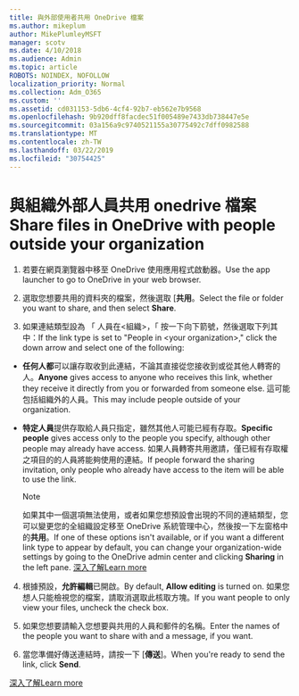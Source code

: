```yaml
---
title: 與外部使用者共用 OneDrive 檔案
ms.author: mikeplum
author: MikePlumleyMSFT
manager: scotv
ms.date: 4/10/2018
ms.audience: Admin
ms.topic: article
ROBOTS: NOINDEX, NOFOLLOW
localization_priority: Normal
ms.collection: Adm_O365
ms.custom: ''
ms.assetid: cd031153-5db6-4cf4-92b7-eb562e7b9568
ms.openlocfilehash: 9b920dff8facdec51f005489e7433db738447e5e
ms.sourcegitcommit: 03a156a9c9740521155a30775492c7dff0982588
ms.translationtype: MT
ms.contentlocale: zh-TW
ms.lasthandoff: 03/22/2019
ms.locfileid: "30754425"
---
```

# <a name="share-files-in-onedrive-with-people-outside-your-organization"></a><span data-ttu-id="9b775-102">與組織外部人員共用 onedrive 檔案</span><span class="sxs-lookup"><span data-stu-id="9b775-102">Share files in OneDrive with people outside your organization</span></span>

1. <span data-ttu-id="9b775-103">若要在網頁瀏覽器中移至 OneDrive 使用應用程式啟動器。</span><span class="sxs-lookup"><span data-stu-id="9b775-103">Use the app launcher to go to OneDrive in your web browser.</span></span> 
    
2. <span data-ttu-id="9b775-104">選取您想要共用的資料夾的檔案，然後選取 [**共用**。</span><span class="sxs-lookup"><span data-stu-id="9b775-104">Select the file or folder you want to share, and then select **Share**.</span></span> 
    
3. <span data-ttu-id="9b775-105">如果連結類型設為 「 人員在\<組織\>，「 按一下向下箭號，然後選取下列其中：</span><span class="sxs-lookup"><span data-stu-id="9b775-105">If the link type is set to "People in \<your organization\>," click the down arrow and select one of the following:</span></span> 
    
  - <span data-ttu-id="9b775-106">**任何人都**可以讓存取收到此連結，不論其直接從您接收到或從其他人轉寄的人。</span><span class="sxs-lookup"><span data-stu-id="9b775-106">**Anyone** gives access to anyone who receives this link, whether they receive it directly from you or forwarded from someone else.</span></span> <span data-ttu-id="9b775-107">這可能包括組織外的人員。</span><span class="sxs-lookup"><span data-stu-id="9b775-107">This may include people outside of your organization.</span></span> 
    
  - <span data-ttu-id="9b775-108">**特定人員**提供存取給人員只指定，雖然其他人可能已經有存取。</span><span class="sxs-lookup"><span data-stu-id="9b775-108">**Specific people** gives access only to the people you specify, although other people may already have access.</span></span> <span data-ttu-id="9b775-109">如果人員轉寄共用邀請，僅已經有存取權之項目的的人員將能夠使用的連結。</span><span class="sxs-lookup"><span data-stu-id="9b775-109">If people forward the sharing invitation, only people who already have access to the item will be able to use the link.</span></span> 
    
    > [!NOTE]
    > <span data-ttu-id="9b775-110">如果其中一個選項無法使用，或者如果您想預設會出現的不同的連結類型，您可以變更您的全組織設定移至 OneDrive 系統管理中心，然後按一下左窗格中的**共用**。</span><span class="sxs-lookup"><span data-stu-id="9b775-110">If one of these options isn't available, or if you want a different link type to appear by default, you can change your organization-wide settings by going to the OneDrive admin center and clicking **Sharing** in the left pane.</span></span> [<span data-ttu-id="9b775-111">深入了解</span><span class="sxs-lookup"><span data-stu-id="9b775-111">Learn more</span></span>](https://go.microsoft.com/fwlink/?linkid=871961)
  
4. <span data-ttu-id="9b775-112">根據預設，**允許編輯**已開啟。</span><span class="sxs-lookup"><span data-stu-id="9b775-112">By default, **Allow editing** is turned on.</span></span> <span data-ttu-id="9b775-113">如果您想人只能檢視您的檔案，請取消選取此核取方塊。</span><span class="sxs-lookup"><span data-stu-id="9b775-113">If you want people to only view your files, uncheck the check box.</span></span> 
    
5. <span data-ttu-id="9b775-114">如果您想要請輸入您想要與共用的人員和郵件的名稱。</span><span class="sxs-lookup"><span data-stu-id="9b775-114">Enter the names of the people you want to share with and a message, if you want.</span></span>
    
6. <span data-ttu-id="9b775-115">當您準備好傳送連結時，請按一下 [**傳送**]。</span><span class="sxs-lookup"><span data-stu-id="9b775-115">When you're ready to send the link, click **Send**.</span></span> 
    
[<span data-ttu-id="9b775-116">深入了解</span><span class="sxs-lookup"><span data-stu-id="9b775-116">Learn more</span></span>](https://go.microsoft.com/fwlink/?linkid=871861)
  


